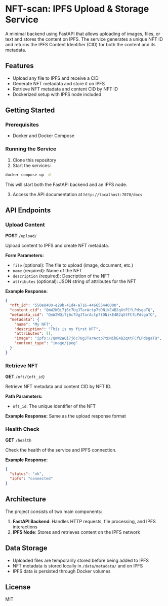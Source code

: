 # NFT-scan: IPFS Upload & Storage Service

A minimal backend using FastAPI that allows uploading of images, files, or text and stores the content on IPFS. The service generates a unique NFT ID and returns the IPFS Content Identifier (CID) for both the content and its metadata.

## Features

- Upload any file to IPFS and receive a CID
- Generate NFT metadata and store it on IPFS
- Retrieve NFT metadata and content CID by NFT ID
- Dockerized setup with IPFS node included

## Getting Started

### Prerequisites

- Docker and Docker Compose

### Running the Service

1. Clone this repository
2. Start the services:

```bash
docker-compose up -d
```

This will start both the FastAPI backend and an IPFS node.

3. Access the API documentation at `http://localhost:7070/docs`

## API Endpoints

### Upload Content

**POST** `/upload/`

Upload content to IPFS and create NFT metadata.

**Form Parameters:**

- `file` (optional): The file to upload (image, document, etc.)
- `name` (required): Name of the NFT
- `description` (required): Description of the NFT
- `attributes` (optional): JSON string of attributes for the NFT

**Example Response:**

```json
{
  "nft_id": "550e8400-e29b-41d4-a716-446655440000",
  "content_cid": "QmW2WQi7j6c7UgJTarActp7tDNikE4B2qXtFCfLPdsgaTQ",
  "metadata_cid": "QmW2WQi7j6c7UgJTarActp7tDNikE4B2qXtFCfLPdsgaTQ",
  "metadata": {
    "name": "My NFT",
    "description": "This is my first NFT",
    "attributes": [],
    "image": "ipfs://QmW2WQi7j6c7UgJTarActp7tDNikE4B2qXtFCfLPdsgaTQ",
    "content_type": "image/jpeg"
  }
}
```

### Retrieve NFT

**GET** `/nft/{nft_id}`

Retrieve NFT metadata and content CID by NFT ID.

**Path Parameters:**

- `nft_id`: The unique identifier of the NFT

**Example Response:** Same as the upload response format

### Health Check

**GET** `/health`

Check the health of the service and IPFS connection.

**Example Response:**

```json
{
  "status": "ok",
  "ipfs": "connected"
}
```

## Architecture

The project consists of two main components:

1. **FastAPI Backend**: Handles HTTP requests, file processing, and IPFS interactions
2. **IPFS Node**: Stores and retrieves content on the IPFS network

## Data Storage

- Uploaded files are temporarily stored before being added to IPFS
- NFT metadata is stored locally in `/data/metadata/` and on IPFS
- IPFS data is persisted through Docker volumes

## License

MIT
